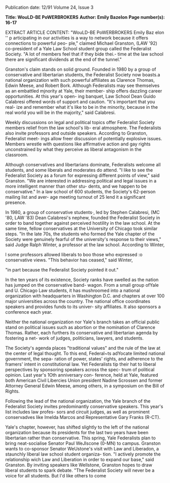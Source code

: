 Publication date: 12/91
Volume 24, Issue 3

**Title: WouLD-BE PoWERBROKERS**
**Author: Emily Bazelon**
**Page number(s): 16-17**

EXTRACT ARTICLE CONTENT:
"WouLD-BE PoWERBROKERS 
Emily Baz elon 
'' 
p
articipating in our activities is a way to network 
because it offers connections to powerful peo-
ple," claimed Michael Granston, (LAW '92) 
co-president of a Yale Law School student group called the 
Federalist Society. "A lot of members feel that if they bide 
thei.- time at the law school there are significant dividends at 
the end of the tunnel." 

Granston's claim stands on solid ground. Founded in 
1980 by a group of conservative and libertarian students, 
the Federalist Society now boasts.a national organization 
with such powerful affiliates as Clarence Thomas, Edwin 
Meese, and Robert Bork. Although Federalists may see 
themselves as an embattled mjnority at Yale, their member-
ship offers dazzling career opportunities. At this year's open-
ing banquet, Law School Dean Guido Calabresi offered 
words of support and caution. "It's important that you real-
ize and remember what it's like to be in the minority, 
because in the real world you will be in the majority," said 
Calabresi. 

Weekly discussions on legal and political topics offer 
Federalist Society members relief from the law school's lib-
eral atmosphere. The Federalists also invite professors and 
outside speakers. According to Granston, Federalist meet-
ings allow freer discussion of potentially explosive issues. 
Members wrestle with questions like affirmative action and 
gay rights unconstrained by what they perceive as liberal 
antagonism in the classroom. 

Although conservatives and libertarians dominate, 
Federalists welcome all students, and some liberals and 
moderates do attend. "I like to see the Federalist Society as a 
forum for expressing different points of view," said 
Granston. "We are interested in addressing political and 
legal issues in a more intelligent manner than other stu-
dents, and we happen to be conservative." In a law school of 
600 students, the Society's 62-person mailing list and aver-
age meeting turnout of 25 lend it a significant presence. 

In 1980, a group of conservative students·, led by 
Stephen Calabresi, (MC '80, LAW '83) Dean Calabresi's 
nephew, founded the Federalist Society in order to band 
together against perceived hostility in the law school. At the 
same time, fellow conservatives at the University of Chicago 
took similar steps. "In the late 70s, the students who formed 
the Yale chapter of the Society were genuinely fearful of the 
university's response to their views," said Judge Ralph 
Winter, a professor at the law school. According to Winter,


l some professors allowed liberals to boo those who expressed 
:o conservative views. "This behavior has ceased," said Winter, 

"in part because the Federalist Society pointed it out." 

In the ten years of its existence, Society ranks have 
swelled as the nation has jumped on the conservative band-
wagon. From a small group ofYale and U. Chicago Law 
students, it has mushroomed into a national organization 
with headquarters in Washington D.C. and chapters at over 
100 major universities across the country. The national 
office coordinates speakers and provides funds to its univer-
sity affiliates. It also sponsors a conference each year. 

Neither the national organization nor Yale's branch takes an 
official public stand on political issues such as abortion or 
the nomination of Clarence Thomas. Rather, each furthers 
its conservative and libertarian agenda by fostering a net-
work of judges, politicians, lawyers, and students. 

The Society's agenda places "traditional values" and the 
rule of the law at the center of legal thought. To this end, 
Federal~ts adYocate limited national government, the sepa-
ration of power, states' rights, and adherence to the framers' 
intent in constitutional law. Yet Federalists tip their hat to 
liberal perspectives by sponsoring speakers across the spec-
trum of political opinion. Last year's 1Oth anniversary con-
ference, held at Yale, featured both American Civil Libercies 
Union president Nadine Scrossen and former Attorney 
General Edwin Meese, among others, in a symposium on 
the Bill of Rights. 

Following the lead of the national organization, the 
Yale branch of the Federalist Society invites predominantly 
conservative speakers. This year's list includes law profes-
sors and circuit judges, as well as prominent conservadves 
like Imelda Marcos and Representative Gary Franks 
(R-CT). 

Yale's chapter, however, has shifted slightly to the left of 
the national organization because its presidents for the last 
two years have been libertarian rather than conservative. 
This spring, Yale Federalists plan to bring neat-socialise 
Senator Paul WeJlscone (0-MN) to campus. Granston 
wants to co-sponsor Senator WeUstone's visit with Law and 
Liberadon, a staunchly liberal law school student organiza-
tion. "I actively promote the relationship wich Law and 
Liberation in order to expand our base," said Granston. By 
inviting speakers like Wellstone, Granston hopes to draw 
liberal students to spark debate. "The Federalist Society will 
never be a voice for all students. But I'd like others to come